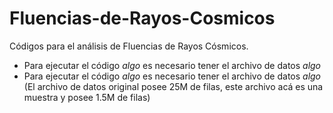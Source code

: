 # Fluencias-de-Rayos-Cosmicos
Códigos para el análisis de Fluencias de Rayos Cósmicos.

+ Para ejecutar el código _algo_ es necesario tener el archivo de datos _algo_
+ Para ejecutar el código _algo_ es necesario tener el archivo de datos _algo_ (El archivo de datos original posee 25M de filas, este archivo acá es una muestra y posee 1.5M de filas)
